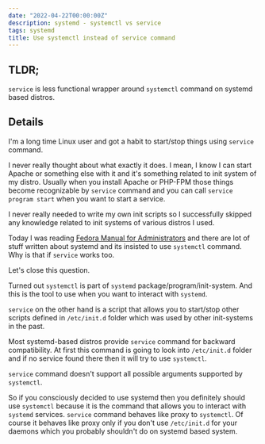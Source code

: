 ```yaml
---
date: "2022-04-22T00:00:00Z"
description: systemd - systemctl vs service
tags: systemd
title: Use systemctl instead of service command
---
```


## TLDR;

`service` is less functional wrapper around `systemctl` command on systemd based distros.

## Details

I'm a long time Linux user and got a habit to start/stop things using `service` command.

I never really thought about what exactly it does. I mean, I know I can start Apache or something else with it and it's something related to init system of my distro.
Usually when you install Apache or PHP-FPM those things become recognizable by `service` command and you can call `service program start` when you want to start a service.

I never really needed to write my own init scripts so I successfully skipped any knowledge related to init systems of various distros I used.

Today I was reading [Fedora Manual for Administrators](https://docs.fedoraproject.org/en-US/docs/) and there are lot of stuff written about systemd and its insisted to use `systemctl` command. Why is that if `service` works too.

Let's close this question.

Turned out `systemctl` is part of `systemd` package/program/init-system. And this is the tool to use when you want to interact with `systemd`.

`service` on the other hand is a script that allows you to start/stop other scripts defined in `/etc/init.d` folder which was used by other init-systems in the past.

Most systemd-based distros provide `service` command for backward compatibility.
At first this command is going to look into `/etc/init.d` folder and if no service found there then it will try to use `systemctl`.

`service` command doesn't support all possible arguments supported by `systemctl`.

So if you consciously decided to use systemd then you definitely should use `systemctl` because it is the command that allows you to interact with `systemd` services.
`service` command behaves like proxy to `systemctl`. Of course it behaves like proxy only if you don't use `/etc/init.d` for your daemons which you probably shouldn't do on systemd based system.

